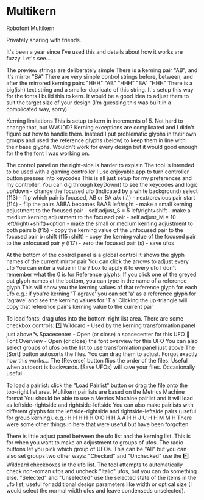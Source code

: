 # Multikern

Robofont Multikern

Privately sharing with friends.

It's been a year since I've used this and details about how it works are fuzzy. Let's see...

The preview strings are deliberately simple
    There is a kerning pair "AB", and it's mirror "BA"
    There are very simple control strings before, between, and after the mirrored kerning pairs "HHH" "AB" "HHH" "BA" "HHH"
    There is a big(ish) text string and a smaller duplicate of this string. It's setup this way for the fonts I build this to kern. It would be a good idea to adjust them to suit the target size of your design (I'm guessing this was built in a complicated way, sorry).

Kerning limitations
    This is setup to kern in increments of 5. Not hard to change that, but WWJDD?
    Kerning exceptions are complicated and I didn't figure out how to handle them. Instead I put problematic glyphs in their own groups and used the reference glyphs (below) to keep them in line with their base glyphs. Wouldn't work for every design but it would good enough for the the font I was working on.

The control panel on the right-side is harder to explain
    The tool is intended to be used with a gaming controller
    I use enjoyable.app to turn controller button presses into keycodes
    This is all just setup for my preferences and my controller.
    You can dig through keyDown() to see the keycodes and logic
        up/down - change the focused ufo (indicated by a white background)
        select (f13) - flip which pair is focused, AB or BA
        a/x (./,) - next/previous pair
        start (f14) - flip the pairs ABBA becomes BAAB
        left/right - make a small kerning adjustment to the focused pair - self.adjust_S = 5
        left/right+shift - make a medium kerning adjustment to the focused pair - self.adjust_M = 10
        left/right(+shift)+option - make the small or medium kerning adjustment to both pairs
        b (f15) - copy the kerning value of the unfocused pair to the focused pair
        b+shift (f15+shift) - copy the kerning value of the focused pair to the unfocused pair
        y (f17) - zero the focused pair
        (s) - save ufos

At the bottom of the control panel is a global control
    It shows the glyph names of the current mirror pair
    You can click the arrows to adjust every ufo
    You can enter a value in the ? box to apply it to every ufo
    I don't remember what the 0 is for
    Reference glyphs:
        If you click one of the greyed out glyph names at the bottom, you can type in the name of a reference glyph
        This will show you the kerning values of that reference glyph for each ufo
        e.g.: if you're kerning 'T agrave' you can set 'a' as a reference glyph for 'agrave' and see the kerning values for 'T a'
        Clicking the up-triangle will copy that reference pair's kerning value to the current pair


To load fonts: drag ufos into the bottom-right list area.
    There are some checkbox controls:
        *️⃣ Wildcard - Used by the kerning transformation panel just above
        🔤 Spacecenter - Open (or close) a spacecenter for this UFO
        🔡 Font Overview - Open (or close) the font overview for this UFO
    You can also select groups of ufos on the list to use transformation panel just above
    The [Sort] button autosorts the files. You can drag them to adjust. Forgot exactly how this works...
    The [Reverse] button flips the order of the files. Useful when autosort is backwards.
    [Save UFOs] will save your files. Occasionally useful.

To load a pairlist: click the "Load Pairlist" button or drag the file onto the top-right list area.
    Multikern pairlists are based on the Metrics Machine format
    You should be able to use a Metrics Machine pairlist and it will load as leftside-rightside and rightside-leftside
    You can also make pairlists with different glyphs for the leftside-rightside and rightside-leftside pairs (useful for group kerning). e.g.:
        H H H H
        H O O H
        H A A H
        H J U H
        H M M H
    There were some other things in here that were useful but have been forgotten.

There is little adjust panel between the ufo list and the kerning list. This is for when you want to make an adjustment to groups of ufos.
    The radio buttons let you pick which group of UFOs. This can be "All" but you can also set groups two other ways:
        "Checked" and "Unchecked" use the *️⃣ Wildcard checkboxes in the ufo list. The tool attempts to automatically check non-roman ufos and uncheck "Italic" ufos, but you can do something else.
        "Selected" and "Unselected" use the selected state of the items in the ufo list, useful for additional design parameters like width or optical size (I would select the normal width ufos and leave condenseds unselected).

